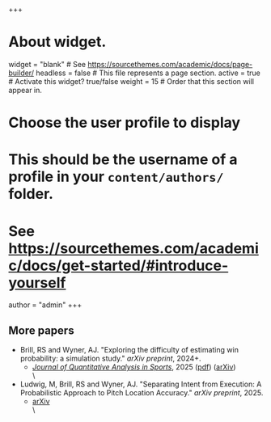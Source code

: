 +++
# About widget.
widget = "blank"  # See https://sourcethemes.com/academic/docs/page-builder/
headless = false  # This file represents a page section.
active = true  # Activate this widget? true/false
weight = 15  # Order that this section will appear in.

# Choose the user profile to display
# This should be the username of a profile in your `content/authors/` folder.
# See https://sourcethemes.com/academic/docs/get-started/#introduce-yourself
author = "admin"
+++

## More papers

* Brill, RS and Wyner, AJ. "Exploring the difficulty of estimating win probability: a simulation study." _arXiv preprint_, 2024+.   
    * [_Journal of Quantitative Analysis in Sports_](https://www.degruyterbrill.com/document/doi/10.1515/jqas-2024-0130/html), 2025 ([pdf](/pdf/statistics_in_sports_papers/Brill_WP_sim_study.pdf)) ([arXiv](https://arxiv.org/abs/2406.16171))      
\
* Ludwig, M, Brill, RS and Wyner, AJ. "Separating Intent from Execution: A Probabilistic Approach to Pitch Location Accuracy." _arXiv preprint_, 2025.   
    * [arXiv](https://arxiv.org/abs/2508.19184)      
\

<!---
* Brill, RS, Wyner, AJ, and Barnett, IJ. "Entropy-based strategies for multi-bracket pools." _Entropy_, 2024.
    * [Entropy](https://www.mdpi.com/1099-4300/26/8/615)      
    * [arXiv](https://arxiv.org/abs/2308.14339)      
\
* Brill, RS and Wyner, AJ. "Exploring the difficulty of estimating win probability: a simulation study." _arXiv preprint_, 2024+.
    * [arXiv](https://arxiv.org/abs/2406.16171)      
\
* Brill, RS, Yee, R, Deshpande, SK, Wyner, AJ. "Moving from Machine Learning to Statistics: the case of Expected Points in American football."" _arXiv preprint_, 2024+.
    * [arXiv](https://arxiv.org/abs/2409.04889)      
\
--->






